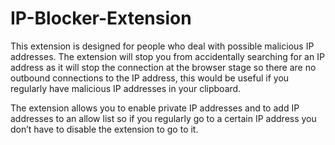 # IP-Blocker-Extension
This extension is designed for people who deal with possible malicious IP addresses. The extension will stop you from accidentally searching for an IP address as it will stop the connection at the browser stage so there are no outbound connections to the IP address, this would be useful if you regularly have malicious IP addresses in your clipboard. 

The extension allows you to enable private IP addresses and to add IP addresses to an allow list so if you regularly go to a certain IP address you don’t have to disable the extension to go to it.
